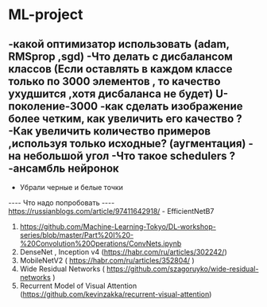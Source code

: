 # ML-project

-какой оптимизатор использовать (adam, RMSprop ,sgd) 
-Что делать с дисбалансом классов (Если оставлять в каждом классе только по 3000 элементов , то качество ухудшится ,хотя дисбаланса не будет) U-поколение-3000
-как сделать изображение более четким, как увеличить его качество ? 
-Как увеличить количество примеров ,используя только исходные? (аугментация) - на небольшой угол 
-Что такое schedulers ?
-ансамбль нейронок 
-------------------
+ Убрали черные и белые точки


---- Что надо попробовать ----
https://russianblogs.com/article/97411642918/ - EfficientNetB7


1) https://github.com/Machine-Learning-Tokyo/DL-workshop-series/blob/master/Part%20I%20-%20Convolution%20Operations/ConvNets.ipynb
2) DenseNet , Inception v4 (https://habr.com/ru/articles/302242/) 
3) MobileNetV2 ( https://habr.com/ru/articles/352804/ )
4) Wide Residual Networks ( https://github.com/szagoruyko/wide-residual-networks )
5) Recurrent Model of Visual Attention (https://github.com/kevinzakka/recurrent-visual-attention)
